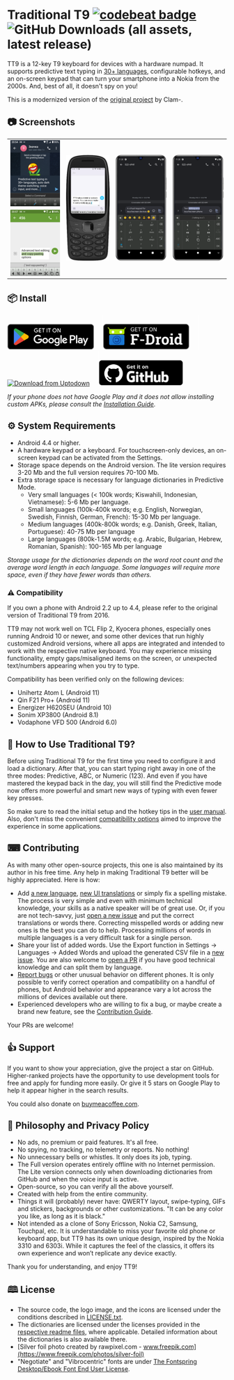# Traditional T9 [![codebeat badge](https://codebeat.co/badges/f7ab222f-4c5d-4b79-b1c8-401eea79c206)](https://codebeat.co/projects/github-com-sspanak-tt9-master) ![GitHub Downloads (all assets, latest release)](https://img.shields.io/github/downloads/sspanak/tt9/latest/total)

TT9 is a 12-key T9 keyboard for devices with a hardware numpad. It supports predictive text typing in [30+ languages](app/languages/definitions), configurable hotkeys, and an on-screen keypad that can turn your smartphone into a Nokia from the 2000s. And, best of all, it doesn't spy on you!

This is a modernized version of the [original project](https://github.com/Clam-/TraditionalT9) by Clam-.

## 📷 Screenshots
<table>
    <tr>
        <td> <img src="screenshots/1.png"> </td>
        <td rowspan="2"> <img src="screenshots/3.png"> </td>
        <td rowspan="2"> <img src="screenshots/4.png"> </td>
        <td rowspan="2"> <img src="screenshots/5.png"> </td>
    </tr>
    <tr>
        <td> <img src="screenshots/2.png"> </td>
    </tr>
</table>

## 📦 Install

[<img src="docs/badges/google.png" alt="Download from Play Store" height="59">](https://play.google.com/store/apps/details?id=io.github.sspanak.tt9)&nbsp;&nbsp;&nbsp;&nbsp;
![](docs/badges/80-height.png)[<img src="docs/badges/f-droid.png" alt="Download from F-Droid" height="59">](https://f-droid.org/app/io.github.sspanak.tt9)&nbsp;&nbsp;&nbsp;&nbsp;
![](docs/badges/80-height.png)[<img src="https://stc.utdstc.com/img/mediakit/download-gio-big.png" alt="Download from Uptodown" height="59">](https://io-github-sspanak-tt9.en.uptodown.com/android)&nbsp;&nbsp;&nbsp;&nbsp;
![](docs/badges/80-height.png)[<img src="docs/badges/github.png" alt="Download from GitHub" height="59">](https://github.com/sspanak/tt9/releases/latest)
![](docs/badges/80-height.png)

_If your phone does not have Google Play and it does not allow installing custom APKs, please consult the [Installation Guide](docs/installation.md)._

## ⚙️ System Requirements
- Android 4.4 or higher.
- A hardware keypad or a keyboard. For touchscreen-only devices, an on-screen keypad can be activated from the Settings.
- Storage space depends on the Android version. The lite version requires 3-20 Mb and the full version requires 70-100 Mb.
- Extra storage space is necessary for language dictionaries in Predictive Mode.
    - Very small languages (< 100k words; Kiswahili, Indonesian, Vietnamese): 5-6 Mb per language.
    - Small languages (100k-400k words; e.g. English, Norwegian, Swedish, Finnish, German, French): 15-30 Mb per language.
    - Medium languages (400k-800k words; e.g. Danish, Greek, Italian, Portuguese): 40-75 Mb per language
    - Large languages (800k-1.5M words; e.g. Arabic, Bulgarian, Hebrew, Romanian, Spanish): 100-165 Mb per language

_Storage usage for the dictionaries depends on the word root count and the average word length in each language. Some languages will require more space, even if they have fewer words than others._

### ⚠️ Compatibility
If you own a phone with Android 2.2 up to 4.4, please refer to the original version of Traditional T9 from 2016.

TT9 may not work well on TCL Flip 2, Kyocera phones, especially ones running Android 10 or newer, and some other devices that run highly customized Android versions, where all apps are integrated and intended to work with the respective native keyboard. You may experience missing functionality, empty gaps/misaligned items on the screen, or unexpected text/numbers appearing when you try to type.

Compatibility has been verified only on the following devices:
- Unihertz Atom L (Android 11)
- Qin F21 Pro+ (Android 11)
- Energizer H620SEU (Android 10)
- Sonim XP3800 (Android 8.1)
- Vodaphone VFD 500 (Android 6.0)

## 🤔 How to Use Traditional T9?
Before using Traditional T9 for the first time you need to configure it and load a dictionary. After that, you can start typing right away in one of the three modes: Predictive, ABC, or Numeric (123). And even if you have mastered the keypad back in the day, you will still find the Predictive mode now offers more powerful and smart new ways of typing with even fewer key presses.

So make sure to read the initial setup and the hotkey tips in the [user manual](docs/help/help.en.md). Also, don't miss the convenient [compatibility options](docs/help/help.en.md#compatibility-options--troubleshooting) aimed to improve the experience in some applications.

## ⌨ Contributing
As with many other open-source projects, this one is also maintained by its author in his free time. Any help in making Traditional T9 better will be highly appreciated. Here is how:
- Add [a new language](CONTRIBUTING.md#adding-a-new-language), [new UI translations](CONTRIBUTING.md#translating-the-ui) or simply fix a spelling mistake. The process is very simple and even with minimum technical knowledge, your skills as a native speaker will be of great use. Or, if you are not tech-savvy, just [open a new issue](https://github.com/sspanak/tt9/issues) and put the correct translations or words there. Correcting misspelled words or adding new ones is the best you can do to help. Processing millions of words in multiple languages is a very difficult task for a single person.
- Share your list of added words. Use the Export function in Settings → Languages → Added Words and upload the generated CSV file in a [new issue](https://github.com/sspanak/tt9/issues). You are also welcome to [open a PR](https://github.com/sspanak/tt9/pulls) if you have good technical knowledge and can split them by language.
- [Report bugs](https://github.com/sspanak/tt9/issues) or other unusual behavior on different phones. It is only possible to verify correct operation and compatibility on a handful of phones, but Android behavior and appearance vary a lot across the millions of devices available out there.
- Experienced developers who are willing to fix a bug, or maybe create a brand new feature, see the [Contribution Guide](CONTRIBUTING.md).

Your PRs are welcome!

## 👍 Support
If you want to show your appreciation, give the project a star on GitHub. Higher-ranked projects have the opportunity to use development tools for free and apply for funding more easily. Or give it 5 stars on Google Play to help it appear higher in the search results.

You could also donate on [buymeacoffee.com](https://www.buymeacoffee.com/sspanak).

## 💪 Philosophy and Privacy Policy
- No ads, no premium or paid features. It's all free.
- No spying, no tracking, no telemetry or reports. No nothing!
- No unnecessary bells or whistles. It only does its job, typing.
- The Full version operates entirely offline with no Internet permission. The Lite version connects only when downloading dictionaries from GitHub and when the voice input is active.
- Open-source, so you can verify all the above yourself.
- Created with help from the entire community.
- Things it will (probably) never have: QWERTY layout, swipe-typing, GIFs and stickers, backgrounds or other customizations. "It can be any color you like, as long as it is black."
- Not intended as a clone of Sony Ericsson, Nokia C2, Samsung, Touchpal, etc. It is understandable to miss your favorite old phone or keyboard app, but TT9 has its own unique design, inspired by the Nokia 3310 and 6303i. While it captures the feel of the classics, it offers its own experience and won’t replicate any device exactly.

Thank you for understanding, and enjoy TT9!


## 🕮 License
- The source code, the logo image, and the icons are licensed under the conditions described in [LICENSE.txt](LICENSE.txt).
- The dictionaries are licensed under the licenses provided in the [respective readme files](docs/dictionaries), where applicable. Detailed information about the dictionaries is also available there.
- [Silver foil photo created by rawpixel.com - www.freepik.com](https://www.freepik.com/photos/silver-foil)
- "Negotiate" and "Vibrocentric" fonts are under [The Fontspring Desktop/Ebook Font End User License](docs/desktop-ebook-EULA-1.8.txt).
